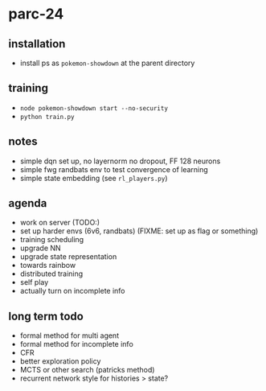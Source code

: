# parc-24

## installation

- install ps as `pokemon-showdown` at the parent directory

## training

- `node pokemon-showdown start --no-security`
- `python train.py`

## notes

- simple dqn set up, no layernorm no dropout, FF 128 neurons
- simple fwg randbats env to test convergence of learning
- simple state embedding (see `rl_players.py`)

## agenda

- work on server (TODO:)
- set up harder envs (6v6, randbats) (FIXME: set up as flag or something)
- training scheduling
- upgrade NN
- upgrade state representation
- towards rainbow
- distributed training
- self play
- actually turn on incomplete info

## long term todo

- formal method for multi agent
- formal method for incomplete info
- CFR
- better exploration policy
- MCTS or other search (patricks method)
- recurrent network style for histories > state?
